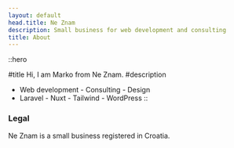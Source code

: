 ```yaml
---
layout: default
head.title: Ne Znam
description: Small business for web development and consulting
title: About
---
```


::hero

#title
Hi, I am Marko from Ne Znam.
#description
- Web development - Consulting - Design
- Laravel - Nuxt - Tailwind - WordPress
::

### Legal

Ne Znam is a small business registered in Croatia. 
